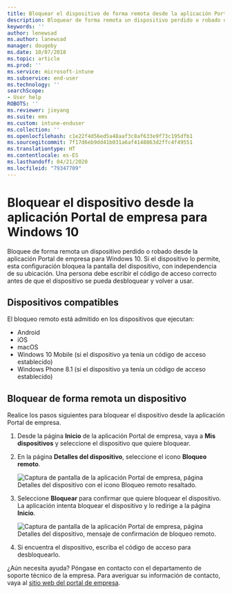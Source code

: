 ```yaml
---
title: Bloquear el dispositivo de forma remota desde la aplicación Portal de empresa de Intune
description: Bloquear de forma remota un dispositivo perdido o robado desde la aplicación Portal de empresa para Windows 10
keywords: ''
author: lenewsad
ms.author: lanewsad
manager: dougeby
ms.date: 10/07/2018
ms.topic: article
ms.prod: ''
ms.service: microsoft-intune
ms.subservice: end-user
ms.technology: ''
searchScope:
- User help
ROBOTS: ''
ms.reviewer: jieyang
ms.suite: ems
ms.custom: intune-enduser
ms.collection: ''
ms.openlocfilehash: c1e22f4d56ed5a48aaf3c8af633e9f73c195dfb1
ms.sourcegitcommit: 7f17d6eb9dd41b031a6af4148863d2ffc4f49551
ms.translationtype: HT
ms.contentlocale: es-ES
ms.lasthandoff: 04/21/2020
ms.locfileid: "79347709"
---
```

# <a name="lock-your-device-from-the-company-portal-app-for-windows-10"></a>Bloquear el dispositivo desde la aplicación Portal de empresa para Windows 10

Bloquee de forma remota un dispositivo perdido o robado desde la aplicación Portal de empresa para Windows 10. Si el dispositivo lo permite, esta configuración bloquea la pantalla del dispositivo, con independencia de su ubicación. Una persona debe escribir el código de acceso correcto antes de que el dispositivo se pueda desbloquear y volver a usar.

## <a name="supported-devices"></a>Dispositivos compatibles

El bloqueo remoto está admitido en los dispositivos que ejecutan:  

* Android
* iOS
* macOS
* Windows 10 Mobile (si el dispositivo ya tenía un código de acceso establecido)
* Windows Phone 8.1 (si el dispositivo ya tenía un código de acceso establecido) 
  
## <a name="remote-lock-device"></a>Bloquear de forma remota un dispositivo
Realice los pasos siguientes para bloquear el dispositivo desde la aplicación Portal de empresa.  

1. Desde la página **Inicio** de la aplicación Portal de empresa, vaya a **Mis dispositivos** y seleccione el dispositivo que quiere bloquear.

2. En la página **Detalles del dispositivo**, seleccione el icono **Bloqueo remoto**.  


   ![Captura de pantalla de la aplicación Portal de empresa, página Detalles del dispositivo con el icono Bloqueo remoto resaltado.](./media/1804_remote_lock_Windows_CPapp_05.png)  

3. Seleccione **Bloquear** para confirmar que quiere bloquear el dispositivo. La aplicación intenta bloquear el dispositivo y lo redirige a la página **Inicio**.  


   ![Captura de pantalla de la aplicación Portal de empresa, página Detalles del dispositivo, mensaje de confirmación de bloqueo remoto.](./media/1804_remote_lock_Windows_CPapp_06.png)  

4. Si encuentra el dispositivo, escriba el código de acceso para desbloquearlo.  

¿Aún necesita ayuda? Póngase en contacto con el departamento de soporte técnico de la empresa. Para averiguar su información de contacto, vaya al [sitio web del portal de empresa](https://go.microsoft.com/fwlink/?linkid=2010980).
